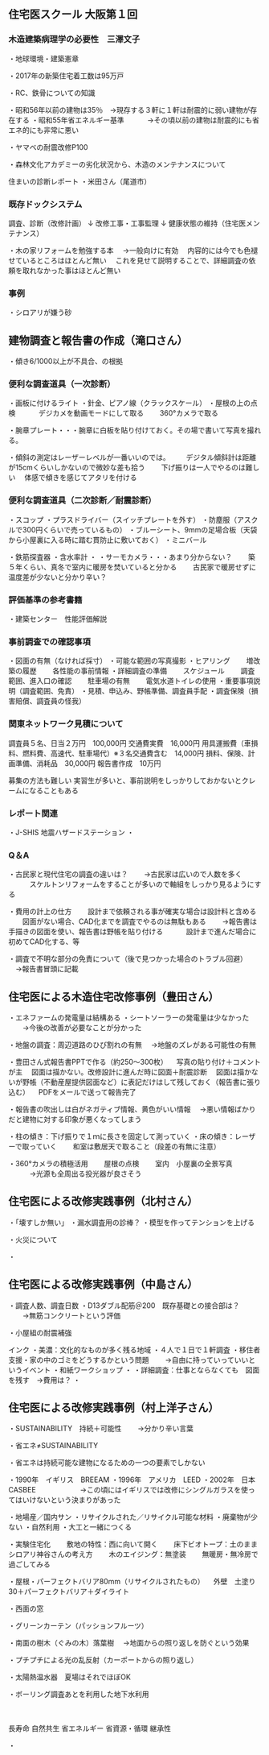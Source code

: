 ## 住宅医スクール 大阪第１回


### 木造建築病理学の必要性　三澤文子

・地球環境・建築憲章

・2017年の新築住宅着工数は95万戸

・RC、鉄骨についての知識

・昭和56年以前の建物は35％　→現存する３軒に１軒は耐震的に弱い建物が存在する
・昭和55年省エネルギー基準
　　　→その頃以前の建物は耐震的にも省エネ的にも非常に悪い

・ヤマベの耐震改修P100

・森林文化アカデミーの劣化状況から、木造のメンテナンスについて

住まいの診断レポート
・米田さん（尾道市）


### 既存ドックシステム

調査、診断（改修計画）
↓
改修工事・工事監理
↓
健康状態の維持（住宅医メンテナンス）

・木の家リフォームを勉強する本
　→一般向けに有効
　内容的には今でも色褪せているところはほとんど無い
　これを見せて説明することで、詳細調査の依頼を取れなかった事はほとんど無い


### 事例

・シロアリが嫌う砂



## 建物調査と報告書の作成（滝口さん）

・傾き6/1000以上が不具合、の根拠


### 便利な調査道具（一次診断）
・画板に付けるライト
・針金、ピアノ線（クラックスケール）
・屋根の上の点検　
　　デジカメを動画モードにして取る
　　360°カメラで取る

・腕章プレート・・・腕章に白板を貼り付けておく。その場で書いて写真を撮れる。

・傾斜の測定はレーザーレベルが一番いいのでは。
　　デジタル傾斜計は距離が15cmくらいしかないので微妙な差も拾う
　　下げ振りは一人でやるのは難しい
　体感で傾きを感じてアタリを付ける


### 便利な調査道具（二次診断／耐震診断）
・スコップ
・プラスドライバー（スイッチプレートを外す）
・防塵服（アスクルで300円くらいで売っているもの）
・ブルーシート、9mmの足場合板（天袋から小屋裏に入る時に踏む貫防止に敷いておく）
・ミニバール

・鉄筋探査器
・含水率計
・
・サーモカメラ・・・あまり分からない？
　　築５年くらい、真冬で室内に暖房を焚いていると分かる
　　古民家で暖房せずに温度差が少ないと分かり辛い？


### 評価基準の参考書籍
・建築センター　性能評価解説


### 事前調査での確認事項
・図面の有無（なければ採寸）
・可能な範囲の写真撮影
・ヒアリング
　　増改築の履歴
　　各性能の事前情報
・詳細調査の準備
　　スケジュール
　　調査範囲、進入口の確認
　　駐車場の有無
　　電気水道トイレの使用
・重要事項説明（調査範囲、免責）
・見積、申込み、野帳準備、調査員手配
・調査保険（損害賠償、調査員の怪我）


### 関東ネットワーク見積について
調査員５名、日当２万円　100,000円
交通費実費　16,000円
用具運搬費（車損料、燃料費、高速代、駐車場代）※３名交通費含む　14,000円
損料、保険、計画準備、消耗品　30,000円
報告書作成　10万円

募集の方法も難しい
実習生が多いと、事前説明をしっかりしておかないとクレームになることもある

### レポート関連
・J-SHIS 地震ハザードステーション
・

### Q＆A
・古民家と現代住宅の調査の違いは？
　　→古民家は広いので人数を多く
　　　スケルトンリフォームをすることが多いので軸組をしっかり見るようにする

・費用の計上の仕方
　　設計まで依頼される事が確実な場合は設計料と含める
　　図面がない場合、CAD化までを調査でやるのは無駄もある
　　→報告書は手描きの図面を使い、報告書は野帳を貼り付ける
　　　設計まで進んだ場合に初めてCAD化する、等

・調査で不明な部分の免責について（後で見つかった場合のトラブル回避）
　→報告書冒頭に記載



## 住宅医による木造住宅改修事例（豊田さん）

・エネファームの発電量は結構ある
・シートソーラーの発電量は少なかった
　　→今後の改善が必要なことが分かった

・地盤の調査：周辺道路のひび割れの有無
　→地盤のズレがある可能性の有無

・豊田さん式報告書PPTで作る（約250～300枚）
　写真の貼り付け＋コメントが主
　図面は描かない。改修設計に進んだ時に図面＋耐震診断
　図面は描かないが野帳（不動産屋提供図面など）に表記だけはして残しておく（報告書に張り込む）
　PDFをメールで送って報告完了

・報告書の吹出しは白がネガティブ情報、黄色がいい情報
　→悪い情報ばかりだと建物に対する印象が悪くなってしまう



・柱の傾き：下げ振りで１ｍに長さを固定して測っていく
・床の傾き：レーザーで取っていく
　　和室は敷居天で取ること（段差の有無に注意）


・360°カメラの積極活用
　　屋根の点検
　　室内　小屋裏の全景写真
　　　→光源も全周出る投光器が良さそう





## 住宅医による改修実践事例（北村さん）

・「壊すしか無い」
・漏水調査用の診棒？
・模型を作ってテンションを上げる

・火災について

・

## 住宅医による改修実践事例（中島さん）

・調査人数、調査日数
・D13ダブル配筋＠200　既存基礎との接合部は？
　　→無筋コンクリートという評価

・小屋組の耐震補強

インク
・美濃：文化的なものが多く残る地域
・４人で１日で１軒調査
・移住者支援・家の中のゴミをどうするかという問題
　　→自由に持っていっていいというイベント
・和紙ワークショップ
・
・詳細調査：仕事とならなくても　図面を残す　→費用は？
・

## 住宅医による改修実践事例（村上洋子さん）

・SUSTAINABILITY　持続＋可能性
　　→分かり辛い言葉

・省エネ≠SUSTAINABILITY

・省エネは持続可能な建物になるための一つの要素でしかない

・1990年　イギリス　BREEAM
・1996年　アメリカ　LEED
・2002年　日本　CASBEE
　　　　　　→この頃にはイギリスでは改修にシングルガラスを使ってはいけないという決まりがあった

・地場産／国内サン
・リサイクルされた／リサイクル可能な材料
・廃棄物が少ない
・自然利用
・大工と一緒につくる

・実験住宅化
　　敷地の特性：西に向いて開く
　　床下ビオトープ：土のまま　シロアリ神谷さんの考え方
　　木のエイジング：無塗装
　　無暖房・無冷房で過ごしてみる

・屋根・パーフェクトバリア80mm（リサイクルされたもの）
　外壁　土塗り30＋パーフェクトバリア＋ダイライト

・西面の窓

・グリーンカーテン（パッションフルーツ）

・南面の樹木（ぐみの木）落葉樹
　→地面からの照り返しを防ぐという効果

・プチプチによる光の乱反射（カーポートからの照り返し）

・太陽熱温水器　夏場はそれでほぼOK

・ボーリング調査あとを利用した地下水利用


　


長寿命
自然共生
省エネルギー
省資源・循環
継承性









・
